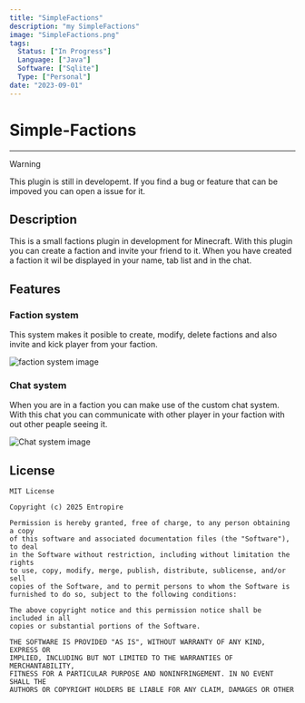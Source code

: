 ```yaml
---
title: "SimpleFactions"
description: "my SimpleFactions"
image: "SimpleFactions.png"
tags:
  Status: ["In Progress"]
  Language: ["Java"]
  Software: ["Sqlite"]
  Type: ["Personal"]
date: "2023-09-01"
---
```


# Simple-Factions

---
> [!WARNING]
> This plugin is still in developemt. If you find a bug or feature that can be impoved you can open a issue for it.

## Description

This is a small factions plugin in development for Minecraft. With this plugin you can create a faction and invite your friend to it. When you have created a faction it wil be displayed in your name, tab list and in the chat.


## Features

### Faction system
This system makes it posible to create, modify, delete factions and also invite and kick player from your faction. 

![faction system image](./Images/FactionSystem.png)

### Chat system
When you are in a faction you can make use of the custom chat system. With this chat you can communicate with other player in your faction with out other peaple seeing it.

![Chat system image](./Images/ChatSystem.png)

## License
```text
MIT License
 
Copyright (c) 2025 Entropire
 
Permission is hereby granted, free of charge, to any person obtaining a copy
of this software and associated documentation files (the "Software"), to deal
in the Software without restriction, including without limitation the rights
to use, copy, modify, merge, publish, distribute, sublicense, and/or sell
copies of the Software, and to permit persons to whom the Software is
furnished to do so, subject to the following conditions:
  
The above copyright notice and this permission notice shall be included in all
copies or substantial portions of the Software.
 
THE SOFTWARE IS PROVIDED "AS IS", WITHOUT WARRANTY OF ANY KIND, EXPRESS OR
IMPLIED, INCLUDING BUT NOT LIMITED TO THE WARRANTIES OF MERCHANTABILITY,
FITNESS FOR A PARTICULAR PURPOSE AND NONINFRINGEMENT. IN NO EVENT SHALL THE
AUTHORS OR COPYRIGHT HOLDERS BE LIABLE FOR ANY CLAIM, DAMAGES OR OTHER
```